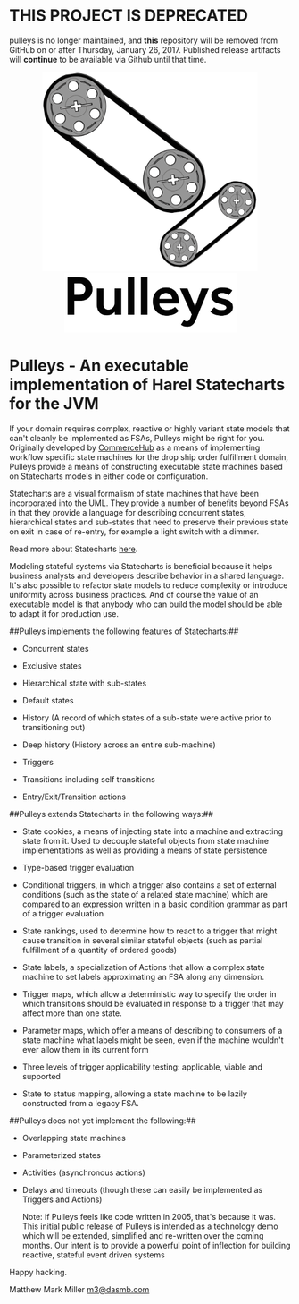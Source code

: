 # THIS PROJECT IS DEPRECATED
pulleys is no longer maintained, and **this** repository will be removed from GitHub on or after Thursday, January 26, 2017. Published release artifacts will **continue** to be available via Github until that time.

<div align="center">
<img src="images/logo.png" width="386" height="356"/><br/>
<img src="images/header.png" width="309" height="107"/>
</div>

Pulleys - An executable implementation of Harel Statecharts for the JVM
=======================================================================
If your domain requires complex, reactive or highly variant state models that can't cleanly be implemented as FSAs, 
Pulleys might be right for you. Originally developed by [CommerceHub](commercehub.com) as a means of implementing
workflow specific state machines for the drop ship order fulfillment domain, Pulleys provide a means of constructing 
executable state machines based on Statecharts models in either code or configuration.

Statecharts are a visual formalism of state machines that have been incorporated into the UML. They provide a number of 
benefits beyond FSAs in that they provide a language for describing concurrent states, hierarchical states and 
sub-states that need to preserve their previous state on exit in case of re-entry, for example a light switch with a 
dimmer.

Read more about Statecharts [here](http://www.wisdom.weizmann.ac.il/~dharel/SCANNED.PAPERS/Statecharts.pdf).

Modeling stateful systems via Statecharts is beneficial because it helps business analysts and developers describe 
behavior in a shared language. It's also possible to refactor state models to reduce complexity or introduce uniformity 
across business practices. And of course the value of an executable model is that anybody who can build the model should
be able to adapt it for production use.

##Pulleys implements the following features of Statecharts:##

* Concurrent states

* Exclusive states

* Hierarchical state with sub-states

* Default states

* History (A record of which states of a sub-state were active prior to transitioning out)

* Deep history (History across an entire sub-machine)

* Triggers

* Transitions including self transitions

* Entry/Exit/Transition actions
 
##Pulleys extends Statecharts in the following ways:##

* State cookies, a means of injecting state into a machine and extracting state from it. Used to decouple
stateful objects from state machine implementations as well as providing a means of state persistence

* Type-based trigger evaluation

* Conditional triggers, in which a trigger also contains a set of external conditions (such as the state of a related
state machine) which are compared to an expression written in a basic condition grammar as part of a trigger evaluation

* State rankings, used to determine how to react to a trigger that might cause transition in several similar stateful 
objects (such as partial fulfillment of a quantity of ordered goods)

* State labels, a specialization of Actions that allow a complex state machine to set labels approximating an FSA
along any dimension.

* Trigger maps, which allow a deterministic way to specify the order in which transitions should be evaluated in 
response to a trigger that may affect more than one state.

* Parameter maps, which offer a means of describing to consumers of a state machine what labels might be seen, even if
the machine wouldn't ever allow them in its current form

* Three levels of trigger applicability testing: applicable, viable and supported

* State to status mapping, allowing a state machine to be lazily constructed from a legacy FSA.
 
##Pulleys does not yet implement the following:##

 * Overlapping state machines

 * Parameterized states

 * Activities (asynchronous actions)

 * Delays and timeouts (though these can easily be implemented as Triggers and Actions)
 
 
    Note: if Pulleys feels like code written in 2005, that's because it was. This initial public release of Pulleys is 
    intended as a technology demo which will be extended, simplified and re-written over the coming months. Our intent 
    is to provide a powerful point of inflection for building reactive, stateful event driven systems

Happy hacking.

Matthew Mark Miller <m3@dasmb.com>
